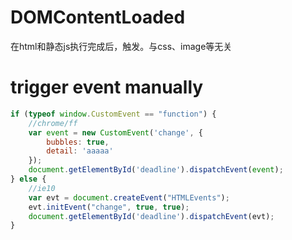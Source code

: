 # DOMContentLoaded

在html和静态js执行完成后，触发。与css、image等无关

# trigger event manually

```js
if (typeof window.CustomEvent == "function") {
    //chrome/ff
    var event = new CustomEvent('change', {
        bubbles: true,
        detail: 'aaaaa'
    });
    document.getElementById('deadline').dispatchEvent(event);
} else {
    //ie10
    var evt = document.createEvent("HTMLEvents");
    evt.initEvent("change", true, true);
    document.getElementById('deadline').dispatchEvent(evt);
}
```